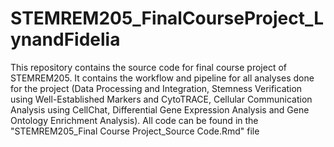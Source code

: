 # STEMREM205_FinalCourseProject_LynandFidelia

This repository contains the source code for final course project of STEMREM205. It contains the workflow and pipeline for all analyses done for the project (Data Processing and Integration, Stemness Verification using Well-Established Markers and CytoTRACE, Cellular Communication Analysis using CellChat, Differential Gene Expression Analysis and Gene Ontology Enrichment Analysis).
All code can be found in the "STEMREM205_Final Course Project_Source Code.Rmd" file
